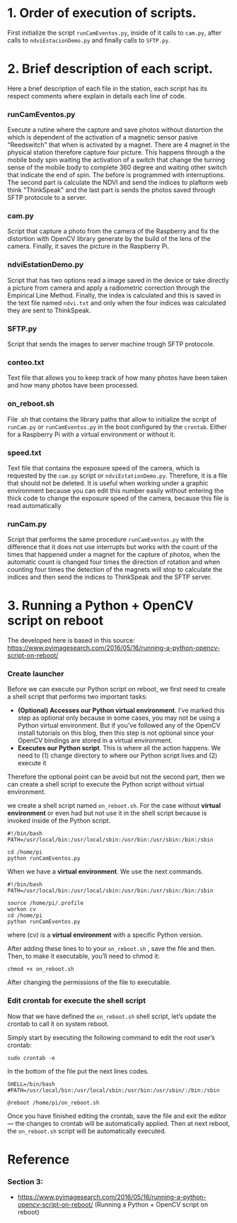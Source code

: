 # 1. Order of execution of scripts.

First initialize the script `runCamEventos.py`, inside of it calls to `cam.py`, after calls to `ndviEstacionDemo.py` and finally calls to `SFTP.py`. 

# 2. Brief description of each script.
Here a brief description of each file in the station, each script has its respect comments where explain in details each line of code.

### runCamEventos.py
Execute a rutine where the capture and save photos without distortion the which is dependent of the activation of a magnetic sensor pasive "Reedswitch" that when is activated by a magnet. There are 4 magnet in the physical station therefore capture four picture. This happens through a the mobile body spin waiting the activation of a switch that change the turning sense of the mobile body to complete 360 degree and waiting other switch that indicate the end of spin. The before is programmed with interruptions. The second part is calculate the NDVI and send the indices to plaftorm web think "ThinkSpeak" and the last part is sends the photos saved through SFTP protocole to a server.

### cam.py
Script that capture a photo from the camera of the Raspberry and fix the distortion with OpenCV library generate by the build of the lens of the camera. Finally, it saves the picture in the Raspberry Pi. 

### ndviEstationDemo.py
Script that has two options read a image saved in the device or take directly a picture from camera and apply a radiometric correction through the Empirical Line Method. Finally, the index is calculated and this is saved in the text file named `ndvi.txt` and only when the four indices was calculated they are sent to ThinkSpeak.

### SFTP.py
Script that sends the images to server machine trough SFTP protocole.

### conteo.txt
Text file that allows you to keep track of how many photos have been taken and how many photos have been processed.

### on_reboot.sh
File .sh that contains the library paths that allow to initialize the script of `runCam.py` or `runCamEventos.py` in the boot configured by the `crontab`. Either for a Raspberry Pi with a virtual environment or without it.

### speed.txt
Text file that contains the exposure speed of the camera, which is requested by the `cam.py` script or `ndviEstationDemo.py`. Therefore, it is a file that should not be deleted. It is useful when working under a graphic environment because you can edit this number easily without entering the thick code to change the exposure speed of the camera, because this file is read automatically

### runCam.py
Script that performs the same procedure `runCamEventos.py` with the difference that it does not use interrupts but works with the count of the times that happened under a magnet for the capture of photos, when the automatic count is changed four times the direction of rotation and when counting four times the detection of the magnets will stop to calculate the indices and then send the indices to ThinkSpeak and the SFTP server.

# 3. Running a Python + OpenCV script on reboot
The developed here is based in this source: https://www.pyimagesearch.com/2016/05/16/running-a-python-opencv-script-on-reboot/

### Create launcher
Before we can execute our Python script on reboot, we first need to create a shell script that performs two important tasks:

- **(Optional) Accesses our Python virtual environment**. I’ve marked this step as optional only because in some cases, you may not be using a Python virtual environment. But if you’ve followed any of the OpenCV install tutorials on this blog, then this step is not optional since your OpenCV bindings are stored in a virtual environment.
- **Executes our Python script**. This is where all the action happens. We need to (1) change directory to where our Python script lives and (2) execute it

Therefore the optional point can be avoid but not the second part, then we can create a shell script to execute the Python script without virtual environment.

we create a shell script named `on_reboot.sh`. For the case without **virtual environment** or even had but not use it in the shell script because is invoked inside of the Python script. 
```
#!/bin/bash
PATH=/usr/local/bin:/usr/local/sbin:/usr/bin:/usr/sbin:/bin:/sbin

cd /home/pi
python runCamEventos.py
```
When we have a **virtual environment**. We use the next commands.
```
#!/bin/bash
PATH=/usr/local/bin:/usr/local/sbin:/usr/bin:/usr/sbin:/bin:/sbin

source /home/pi/.profile
workon cv
cd /home/pi
python runCamEventos.py
```
where (cv) is a **virtual environment** with a specific Python version.

After adding these lines to to your `on_reboot.sh` , save the file and then. Then, to make it executable, you’ll need to chmod  it:
```
chmod +x on_reboot.sh
```
After changing the permissions of the file to executable.

### Edit crontab for execute the shell script

Now that we have defined the `on_reboot.sh`  shell script, let’s update the crontab to call it on system reboot.

Simply start by executing the following command to edit the root user’s crontab:
```
sudo crontab -e
```
In the bottom of the file put the next lines codes.
```
SHELL=/bin/bash
#PATH=/usr/local/bin:/usr/local/sbin:/usr/bin:/usr/sbin/:/bin:/sbin

@reboot /home/pi/on_reboot.sh
```
Once you have finished editing the crontab, save the file and exit the editor — the changes to crontab will be automatically applied. Then at next reboot, the `on_reboot.sh`  script will be automatically executed.

# Reference
### Section 3:
- https://www.pyimagesearch.com/2016/05/16/running-a-python-opencv-script-on-reboot/ (Running a Python + OpenCV script on reboot)
